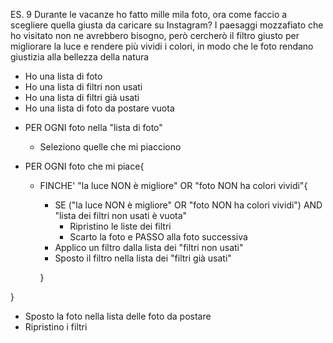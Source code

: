 <!-- ^ TRACCIA - Giuseppe -->

ES. 9 Durante le vacanze ho fatto mille mila foto, ora come faccio a scegliere quella giusta da caricare su Instagram? I paesaggi mozzafiato che ho visitato non ne avrebbero bisogno, però cercherò il filtro giusto per migliorare la luce e rendere più vividi i colori, in modo che le foto rendano giustizia alla bellezza della natura

<!-- ^ DATI A DISPOSIZIONE - Angelo -->

- Ho una lista di foto
- Ho una lista di filtri non usati
- Ho una lista di filtri già usati
- Ho una lista di foto da postare vuota

<!-- ^ SVOLGIMENTO - Federico -->

- PER OGNI foto nella "lista di foto"

  - Seleziono quelle che mi piacciono

- PER OGNI foto che mi piace{

  - FINCHE' "la luce NON è migliore" OR "foto NON ha colori vividi"{

    - SE ("la luce NON è migliore" OR "foto NON ha colori vividi") AND "lista dei filtri non usati è vuota"
      - Ripristino le liste dei filtri
      - Scarto la foto e PASSO alla foto successiva
    - Applico un filtro dalla lista dei "filtri non usati"
    - Sposto il filtro nella lista dei "filtri già usati"

    }

}

- Sposto la foto nella lista delle foto da postare
- Ripristino i filtri
